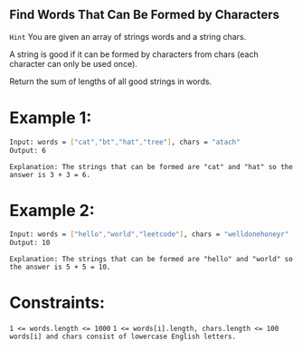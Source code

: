 ## Find Words That Can Be Formed by Characters

`Hint`
You are given an array of strings words and a string chars.

A string is good if it can be formed by characters from chars (each character can only be used once).

Return the sum of lengths of all good strings in words.

 

# Example 1:

```bash
Input: words = ["cat","bt","hat","tree"], chars = "atach"
Output: 6
```

`Explanation: The strings that can be formed are "cat" and "hat" so the answer is 3 + 3 = 6.`


# Example 2:

```bash
Input: words = ["hello","world","leetcode"], chars = "welldonehoneyr"
Output: 10
```

`Explanation: The strings that can be formed are "hello" and "world" so the answer is 5 + 5 = 10.`
 

# Constraints:

`1 <= words.length <= 1000`
`1 <= words[i].length, chars.length <= 100`
`words[i] and chars consist of lowercase English letters.`